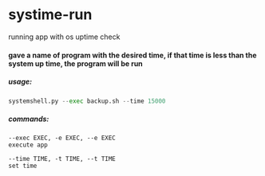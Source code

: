 # systime-run
running app with os uptime check

#### gave a name of program with the desired time, if that time is less than the system up time, the program will  be run

##### usage:
```py
systemshell.py --exec backup.sh --time 15000
```
##### commands:
```
--exec EXEC, -e EXEC, --e EXEC
execute app

--time TIME, -t TIME, --t TIME
set time
```
